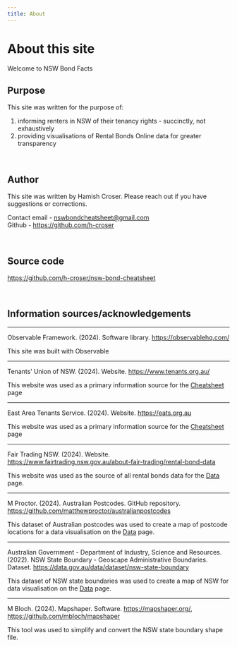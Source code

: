 ```yaml
---
title: About
---
```


# About this site

Welcome to NSW Bond Facts

## Purpose

This site was written for the purpose of:
1. informing renters in NSW of their tenancy rights - succinctly, not exhaustively
2. providing visualisations of Rental Bonds Online data for greater transparency

<br>

## Author

This site was written by Hamish Croser. Please reach out if you have suggestions or corrections.

Contact email - [nswbondcheatsheet@gmail.com](mailto:nswbondcheatsheet@gmail.com)
<br>
Github - <https://github.com/h-croser>

<br>

## Source code

<https://github.com/h-croser/nsw-bond-cheatsheet>

<br>

## Information sources/acknowledgements

---

Observable Framework. (2024). Software library. https://observablehq.com/

This site was built with Observable

---

Tenants’ Union of NSW. (2024). Website. https://www.tenants.org.au/

This website was used as a primary information source for the [Cheatsheet](/) page

---

East Area Tenants Service. (2024). Website. https://eats.org.au

This website was used as a primary information source for the [Cheatsheet](/) page

---

Fair Trading NSW. (2024). Website. https://www.fairtrading.nsw.gov.au/about-fair-trading/rental-bond-data

This website was used as the source of all rental bonds data for the [Data](./data) page.

---

M Proctor. (2024). Australian Postcodes. GitHub repository. <https://github.com/matthewproctor/australianpostcodes>

This dataset of Australian postcodes was used to create a map of postcode locations for a data visualisation on the [Data](./data) page.

---

Australian Government - Department of Industry, Science and Resources. (2022). NSW State Boundary - Geoscape Administrative Boundaries. Dataset. <https://data.gov.au/data/dataset/nsw-state-boundary>

This dataset of NSW state boundaries was used to create a map of NSW for data visualisation on the [Data](./data) page.

---

M Bloch. (2024). Mapshaper. Software. https://mapshaper.org/, https://github.com/mbloch/mapshaper

This tool was used to simplify and convert the NSW state boundary shape file.
